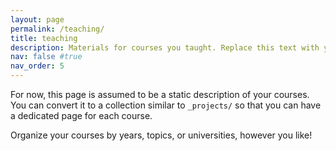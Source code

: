 ```yaml
---
layout: page
permalink: /teaching/
title: teaching
description: Materials for courses you taught. Replace this text with your description.
nav: false #true
nav_order: 5
---
```


For now, this page is assumed to be a static description of your courses. You can convert it to a collection similar to `_projects/` so that you can have a dedicated page for each course.

Organize your courses by years, topics, or universities, however you like!
